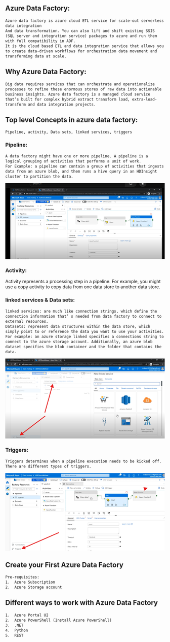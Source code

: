 ## Azure Data Factory: 
    Azure data factory is azure cloud ETL service for scale-out serverless data integration 
    And data transformation. You can also lift and shift existing SSIS (SQL server and integration service) packages to azure and run them with full compatibility in ADF.
    It is the cloud based ETL and data integration service that allows you to create data-driven workflows for orchestration data movement and transforming data at scale.

## Why Azure Data Factory:
    Big data requires services that can orchestrate and operationalize processes to refine these enormous stores of raw data into actionable business insights. Azure data factory is a managed cloud service that’s built for complex hybrid extract transform load, extra-load-transform and data integration projects.

## Top level Concepts in azure data factory:
    Pipeline, activity, Data sets, linked services, triggers

### Pipeline:
    A data factory might have one or more pipeline. A pipeline is a logical grouping of activities that performs a unit of work. 
    For Example: a pipeline can contain a group of activities that ingests data from an azure blob, and them runs a hive query in an HDInsight cluster to partition the data. 

![alt text](image.png)

### Activity:
   Activity represents a processing step in a pipeline. For example, you might use a copy activity to copy data from one data store to another data store.

### linked services & Data sets:
    linked services: are much like connection strings, which define the connection information that’ s needed from data factory to connect to external resources.
    Datasets: represent data structures within the data store, which simply point to or reference the data you want to use your activities.
    For example: an azure storage linked specifies a connections string to connect to the azure storage account. Additionally, an azure blob dataset specifies the blob container and the folder that contains the data.

![alt text](image-1.png)

### Triggers:
    Triggers determines when a pipeline execution needs to be kicked off.
    There are different types of triggers.

![alt text](image-2.png)


## Create your First Azure Data Factory
    Pre-requisites:
    1.	Azure Subscription 
    2.	Azure Storage account 

## Different ways to work with Azure Data Factory
    1.	Azure Portal UI 
    2.	Azure PowerShell (Install Azure PowerShell)
    3.	.NET
    4.	Python 
    5.	REST
